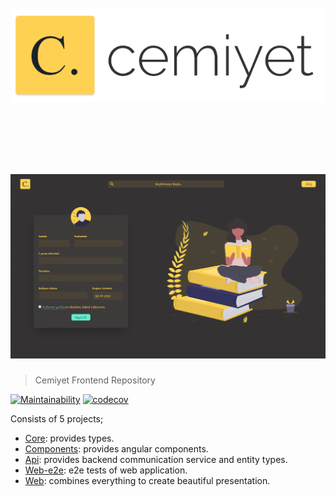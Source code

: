 <h1 align="center">
  <br>
  <img src="img/logo.png" alt="Cemiyet">
  <br>
  <br>
  <br>
</h1>

<h1 align="center">
  <img src="img/landing-page.png" alt="Cemiyet Landing Page">
</h1>

> Cemiyet Frontend Repository

[![Maintainability](https://api.codeclimate.com/v1/badges/c4773773fb2b81498a0a/maintainability)](https://codeclimate.com/github/nuriu/cemiyet-frontend/maintainability)
[![codecov](https://codecov.io/gh/nuriu/cemiyet-frontend/branch/develop/graph/badge.svg)](https://codecov.io/gh/nuriu/cemiyet-frontend)

Consists of 5 projects;

- [Core](libs/core): provides types.
- [Components](libs/components): provides angular components.
- [Api](libs/api): provides backend communication service and entity types.
- [Web-e2e](apps/web-e2e): e2e tests of web application.
- [Web](apps/web): combines everything to create beautiful presentation.

